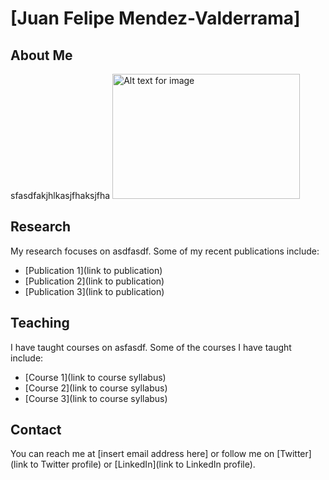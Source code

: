 # [Juan Felipe Mendez-Valderrama]

## About Me

sfasdfakjhlkasjfhaksjfha
<img src="https://github.com/MendezV/MendezV.github.io/blob/main/Felipe5.jpg" alt="Alt text for image" width="300" height="200">

## Research

My research focuses on asdfasdf. Some of my recent publications include:

- [Publication 1](link to publication)
- [Publication 2](link to publication)
- [Publication 3](link to publication)

## Teaching

I have taught courses on asfasdf. Some of the courses I have taught include:

- [Course 1](link to course syllabus)
- [Course 2](link to course syllabus)
- [Course 3](link to course syllabus)

## Contact

You can reach me at [insert email address here] or follow me on [Twitter](link to Twitter profile) or [LinkedIn](link to LinkedIn profile).
